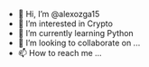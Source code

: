 - 👋 Hi, I’m @alexozga15
- 👀 I’m interested in Crypto
- 🌱 I’m currently learning Python
- 💞️ I’m looking to collaborate on ...
- 📫 How to reach me ...

<!---
alexozga15/alexozga15 is a ✨ special ✨ repository because its `README.md` (this file) appears on your GitHub profile.
You can click the Preview link to take a look at your changes.
--->
